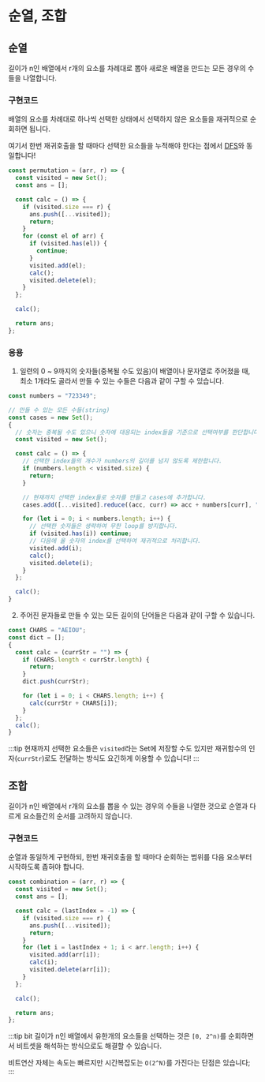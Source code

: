 # 순열, 조합

## 순열

길이가 n인 배열에서 r개의 요소를 차례대로 뽑아 새로운 배열을 만드는 모든 경우의 수들을 나열합니다.

### 구현코드

배열의 요소를 차례대로 하나씩 선택한 상태에서 선택하지 않은 요소들을 재귀적으로 순회하면 됩니다.

여기서 한번 재귀호출을 할 때마다 선택한 요소들을 누적해야 한다는 점에서 [DFS](./graph_search.md#dfs)와 동일합니다!

```js
const permutation = (arr, r) => {
  const visited = new Set();
  const ans = [];

  const calc = () => {
    if (visited.size === r) {
      ans.push([...visited]);
      return;
    }
    for (const el of arr) {
      if (visited.has(el)) {
        continue;
      }
      visited.add(el);
      calc();
      visited.delete(el);
    }
  };

  calc();

  return ans;
};
```

### 응용

1. 일련의 0 ~ 9까지의 숫자들(중복될 수도 있음)이 배열이나 문자열로 주어졌을 때, 최소 1개라도 골라서 만들 수 있는 수들은 다음과 같이 구할 수 있습니다.

```js
const numbers = "723349";

// 만들 수 있는 모든 수들(string)
const cases = new Set();
{
  // 숫자는 중복될 수도 있으니 숫자에 대응되는 index들을 기준으로 선택여부를 판단합니다.
  const visited = new Set();

  const calc = () => {
    // 선택한 index들의 개수가 numbers의 길이를 넘지 않도록 제한합니다.
    if (numbers.length < visited.size) {
      return;
    }

    // 현재까지 선택한 index들로 숫자를 만들고 cases에 추가합니다.
    cases.add([...visited].reduce((acc, curr) => acc + numbers[curr], ""));

    for (let i = 0; i < numbers.length; i++) {
      // 선택한 숫자들은 생략하여 무한 loop를 방지합니다.
      if (visited.has(i)) continue;
      // 다음에 올 숫자의 index를 선택하여 재귀적으로 처리합니다.
      visited.add(i);
      calc();
      visited.delete(i);
    }
  };

  calc();
}
```

2. 주어진 문자들로 만들 수 있는 모든 길이의 단어들은 다음과 같이 구할 수 있습니다.

```js
const CHARS = "AEIOU";
const dict = [];
{
  const calc = (currStr = "") => {
    if (CHARS.length < currStr.length) {
      return;
    }
    dict.push(currStr);

    for (let i = 0; i < CHARS.length; i++) {
      calc(currStr + CHARS[i]);
    }
  };
  calc();
}
```

:::tip
현재까지 선택한 요소들은 `visited`라는 Set에 저장할 수도 있지만 재귀함수의 인자(`currStr`)로도 전달하는 방식도 요긴하게 이용할 수 있습니다!
:::

## 조합

길이가 n인 배열에서 r개의 요소를 뽑을 수 있는 경우의 수들을 나열한 것으로 순열과 다르게 요소들간의 순서를 고려하지 않습니다.

### 구현코드

순열과 동일하게 구현하되, 한번 재귀호출을 할 때마다 순회하는 범위를 다음 요소부터 시작하도록 좁혀야 합니다.

```js
const combination = (arr, r) => {
  const visited = new Set();
  const ans = [];

  const calc = (lastIndex = -1) => {
    if (visited.size === r) {
      ans.push([...visited]);
      return;
    }
    for (let i = lastIndex + 1; i < arr.length; i++) {
      visited.add(arr[i]);
      calc(i);
      visited.delete(arr[i]);
    }
  };

  calc();

  return ans;
};
```

:::tip bit
길이가 n인 배열에서 유한개의 요소들을 선택하는 것은 `[0, 2^n)`를 순회하면서 비트셋을 해석하는 방식으로도 해결할 수 있습니다.

비트연산 자체는 속도는 빠르지만 시간복잡도는 `O(2^N)`를 가진다는 단점은 있습니다;
:::
